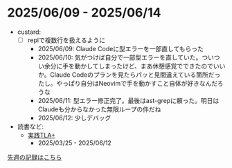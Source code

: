 # 2025/06/09 - 2025/06/14

- custard:
    - [ ] replで複数行を扱えるように
        - 2025/06/09: Claude Codeに型エラーを一部直してもらった
        - 2025/06/10: 気がつけば自分で一部型エラーを直していた。ついつい余分に手を動かしてしまったけど、まあ休憩感覚でできたのでいいか。Claude Codeのプランを見たらパッと見間違えている箇所だったし。やっぱり自分はNeovimで手を動かすこと自体が好きなんだろうな
        - 2025/06/11: 型エラー修正完了。最後はast-grepに頼った。明日はClaudeも分からなかった無限ループの件だね
        - 2025/06/12: 少しデバッグ
- 読書など:
    - [実践TLA+](https://www.shoeisha.co.jp/book/detail/9784798169163)
        - 2025/03/25 - 2025/06/12

[先週の記録はこちら](https://github.com/igrep/daily-commits/blob/fb0508e7781153fc1bf0954769d6d5263dd15403/yesterday.md)
